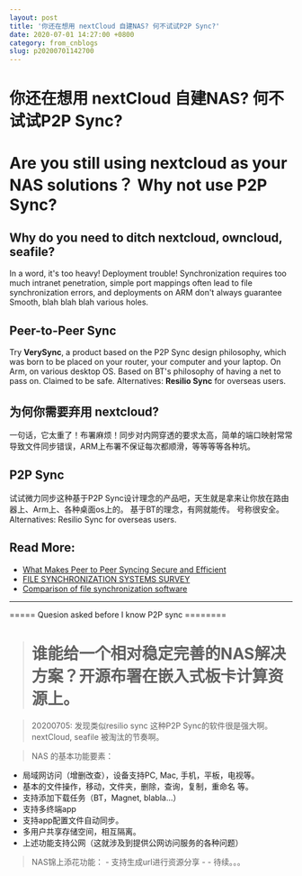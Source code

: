 ```yaml
---
layout: post
title: '你还在想用 nextCloud 自建NAS? 何不试试P2P Sync?'
date: 2020-07-01 14:27:00 +0800
category: from_cnblogs
slug: p20200701142700
---
```

# 你还在想用 nextCloud 自建NAS? 何不试试P2P Sync?
   
# Are you still using nextcloud as your NAS solutions？ Why not use P2P Sync?

## Why do you need to ditch nextcloud, owncloud, seafile?
   In a word, it's too heavy! Deployment trouble! Synchronization requires too much intranet penetration, simple port mappings often lead to file synchronization errors, and deployments on ARM don't always guarantee Smooth, blah blah blah various holes.

## Peer-to-Peer Sync
   Try **VerySync**, a product based on the P2P Sync design philosophy, which was born to be placed on your router, your computer and your laptop. On Arm, on various desktop OS.
   Based on BT's philosophy of having a net to pass on.
   Claimed to be safe.
   Alternatives: **Resilio Sync** for overseas users.

## 为何你需要弃用 nextcloud?
   一句话，它太重了！布署麻烦！同步对内网穿透的要求太高，简单的端口映射常常导致文件同步错误，ARM上布署不保证每次都顺滑，等等等等各种坑。

## P2P Sync
   试试微力同步这种基于P2P Sync设计理念的产品吧，天生就是拿来让你放在路由器上、Arm上、各种桌面os上的。
   基于BT的理念，有网就能传。
   号称很安全。
   Alternatives: Resilio Sync for overseas users.

## Read More:
 - [What Makes Peer to Peer Syncing Secure and Efficient](https://www.fluxmagazine.com/peer-to-peer-syncing/)
 - [FILE SYNCHRONIZATION SYSTEMS SURVEY](https://arxiv.org/pdf/1611.05346.pdf)
 - [Comparison of file synchronization software](https://en.wikipedia.org/wiki/Comparison_of_file_synchronization_software)
 
-----
===== Quesion asked before I know P2P sync ========

> # 谁能给一个相对稳定完善的NAS解决方案？开源布署在嵌入式板卡计算资源上。

> 20200705: 发现类似resilio sync 这种P2P Sync的软件很是强大啊。nextCloud, seafile 被淘汰的节奏啊。

>   NAS 的基本功能要素：
   - 局域网访问（增删改查），设备支持PC, Mac, 手机，平板，电视等。
   - 基本的文件操作，移动，文件夹，删除，查询，复制，重命名 等。
   - 支持添加下载任务（BT，Magnet, blabla...）
   - 支持多终端app
   - 支持app配置文件自动同步。
   - 多用户共享存储空间，相互隔离。
   - 上述功能支持公网（这就涉及到提供公网访问服务的各种问题）


 >  NAS锦上添花功能：
    - 支持生成url进行资源分享
    - 
    - 待续。。。